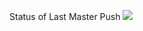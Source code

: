 Status of Last Master Push
<img src="https://github.com/zemags/GoStudy/workflows/go_cards_ci/badge.svg?branch=master"><br>
